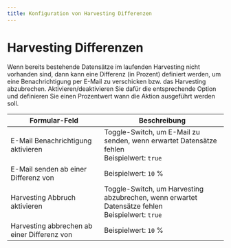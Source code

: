 ```yaml
---
title: Konfiguration von Harvesting Differenzen
---
```


# Harvesting Differenzen

Wenn bereits bestehende Datensätze im laufenden Harvesting nicht vorhanden sind, dann kann eine Differenz (in Prozent)
definiert werden, um eine Benachrichtigung per E-Mail zu verschicken bzw. das Harvesting abzubrechen.
Aktivieren/deaktivieren Sie dafür die entsprechende Option und definieren Sie einen Prozentwert wann die Aktion
ausgeführt werden soll.

| Formular-Feld                               | Beschreibung                                                                                       |
|---------------------------------------------|----------------------------------------------------------------------------------------------------|
| E-Mail Benachrichtigung aktivieren          | Toggle-Switch, um E-Mail zu senden, wenn erwartet Datensätze fehlen <br>Beispielwert: `true`       |
| E-Mail senden ab einer Differenz von        | Beispielwert: `10` %                                                                               |
| Harvesting Abbruch aktivieren               | Toggle-Switch, um Harvesting abzubrechen, wenn erwartet Datensätze fehlen <br>Beispielwert: `true` |
| Harvesting abbrechen ab einer Differenz von | Beispielwert: `10` %                                                                               |